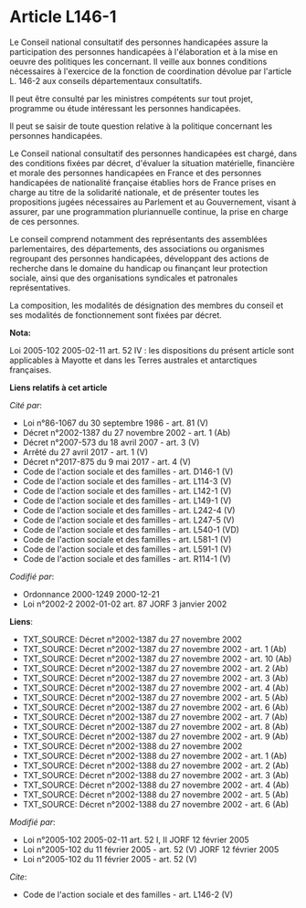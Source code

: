 # Article L146-1

Le Conseil national consultatif des personnes handicapées assure la participation des personnes handicapées à l'élaboration
et à la mise en oeuvre des politiques les concernant. Il veille aux bonnes conditions nécessaires à l'exercice de la fonction
de coordination dévolue par l'article L. 146-2 aux conseils départementaux consultatifs. 

Il peut être consulté par les ministres compétents sur tout projet, programme ou étude intéressant les personnes
handicapées. 

Il peut se saisir de toute question relative à la politique concernant les personnes handicapées. 

Le Conseil national consultatif des personnes handicapées est chargé, dans des conditions fixées par décret, d'évaluer la
situation matérielle, financière et morale des personnes handicapées en France et des personnes handicapées de nationalité
française établies hors de France prises en charge au titre de la solidarité nationale, et de présenter toutes les
propositions jugées nécessaires au Parlement et au Gouvernement, visant à assurer, par une programmation pluriannuelle
continue, la prise en charge de ces personnes. 

Le conseil comprend notamment des représentants des assemblées parlementaires, des départements, des associations ou
organismes regroupant des personnes handicapées, développant des actions de recherche dans le domaine du handicap ou
finançant leur protection sociale, ainsi que des organisations syndicales et patronales représentatives. 

La composition, les modalités de désignation des membres du conseil et ses modalités de fonctionnement sont fixées par
décret.

**Nota:**

Loi 2005-102 2005-02-11 art. 52 IV : les dispositions du présent article sont applicables à Mayotte et dans les Terres
australes et antarctiques françaises.

**Liens relatifs à cet article**

_Cité par_:

  - Loi n°86-1067 du 30 septembre 1986 - art. 81 (V)
  - Décret n°2002-1387 du 27 novembre 2002 - art. 1 (Ab)
  - Décret n°2007-573 du 18 avril 2007 - art. 3 (V)
  - Arrêté du 27 avril 2017 - art. 1 (V)
  - Décret n°2017-875 du 9 mai 2017 - art. 4 (V)
  - Code de l'action sociale et des familles - art. D146-1 (V)
  - Code de l'action sociale et des familles - art. L114-3 (V)
  - Code de l'action sociale et des familles - art. L142-1 (V)
  - Code de l'action sociale et des familles - art. L149-1 (V)
  - Code de l'action sociale et des familles - art. L242-4 (V)
  - Code de l'action sociale et des familles - art. L247-5 (V)
  - Code de l'action sociale et des familles - art. L540-1 (VD)
  - Code de l'action sociale et des familles - art. L581-1 (V)
  - Code de l'action sociale et des familles - art. L591-1 (V)
  - Code de l'action sociale et des familles - art. R114-1 (V)

_Codifié par_:

  - Ordonnance 2000-1249 2000-12-21
  - Loi n°2002-2 2002-01-02 art. 87 JORF 3 janvier 2002

**Liens**:

  - TXT_SOURCE: Décret n°2002-1387 du 27 novembre 2002
  - TXT_SOURCE: Décret n°2002-1387 du 27 novembre 2002 - art. 1 (Ab)
  - TXT_SOURCE: Décret n°2002-1387 du 27 novembre 2002 - art. 10 (Ab)
  - TXT_SOURCE: Décret n°2002-1387 du 27 novembre 2002 - art. 2 (Ab)
  - TXT_SOURCE: Décret n°2002-1387 du 27 novembre 2002 - art. 3 (Ab)
  - TXT_SOURCE: Décret n°2002-1387 du 27 novembre 2002 - art. 4 (Ab)
  - TXT_SOURCE: Décret n°2002-1387 du 27 novembre 2002 - art. 5 (Ab)
  - TXT_SOURCE: Décret n°2002-1387 du 27 novembre 2002 - art. 6 (Ab)
  - TXT_SOURCE: Décret n°2002-1387 du 27 novembre 2002 - art. 7 (Ab)
  - TXT_SOURCE: Décret n°2002-1387 du 27 novembre 2002 - art. 8 (Ab)
  - TXT_SOURCE: Décret n°2002-1387 du 27 novembre 2002 - art. 9 (Ab)
  - TXT_SOURCE: Décret n°2002-1388 du 27 novembre 2002
  - TXT_SOURCE: Décret n°2002-1388 du 27 novembre 2002 - art. 1 (Ab)
  - TXT_SOURCE: Décret n°2002-1388 du 27 novembre 2002 - art. 2 (Ab)
  - TXT_SOURCE: Décret n°2002-1388 du 27 novembre 2002 - art. 3 (Ab)
  - TXT_SOURCE: Décret n°2002-1388 du 27 novembre 2002 - art. 4 (Ab)
  - TXT_SOURCE: Décret n°2002-1388 du 27 novembre 2002 - art. 5 (Ab)
  - TXT_SOURCE: Décret n°2002-1388 du 27 novembre 2002 - art. 6 (Ab)

_Modifié par_:

  - Loi n°2005-102 2005-02-11 art. 52 I, II JORF 12 février 2005
  - Loi n°2005-102 du 11 février 2005 - art. 52 (V) JORF 12 février 2005
  - Loi n°2005-102 du 11 février 2005 - art. 52 (V)

_Cite_:

  - Code de l'action sociale et des familles - art. L146-2 (V)

